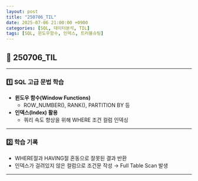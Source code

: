 ```yaml
---
layout: post
title: "250706_TIL"
date: 2025-07-06 21:00:00 +0900
categories: [SQL, 데이터분석, TIL]
tags: [SQL, 윈도우함수, 인덱스, 트러블슈팅]
---
```


<style>
  .initial-content, .search-content {
      padding-left: 40px;
      padding-right: 40px;
  }
</style>

<h2>📘 250706_TIL</h2>

---

<h3>1️⃣ SQL 고급 문법 학습</h3>

- **윈도우 함수(Window Functions)**
  - ROW_NUMBER(), RANK(), PARTITION BY 등
- **인덱스(Index) 활용**
  - 쿼리 속도 향상을 위해 WHERE 조건 컬럼 인덱싱

---

<h3>2️⃣ 학습 기록</h3>

- WHERE절과 HAVING절 혼동으로 잘못된 결과 반환
- 인덱스가 걸려있지 않은 컬럼으로 조건문 작성 → Full Table Scan 발생

---
